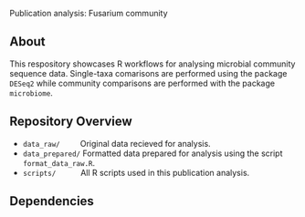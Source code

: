 Publication analysis: Fusarium community

## About
This respository showcases R workflows for analysing microbial community sequence data. Single-taxa comarisons are performed using the package `DESeq2` while community comparisons are performed with the package `microbiome`.

## Repository Overview
* `data_raw/`&nbsp;&nbsp;&nbsp;&nbsp;&nbsp;&nbsp;&nbsp;&nbsp;&nbsp;Original data recieved for analysis.
* `data_prepared/`&nbsp;Formatted data prepared for analysis using the script `format_data_raw.R`.
* `scripts/`&nbsp;&nbsp;&nbsp;&nbsp;&nbsp;&nbsp;&nbsp;&nbsp;&nbsp;&nbsp;&nbsp;All R scripts used in this publication analysis.

## Dependencies
